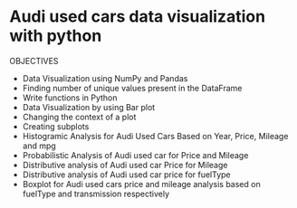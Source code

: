# Audi used cars data visualization with python
OBJECTIVES
- Data Visualization using NumPy and Pandas
- Finding number of unique values present in the DataFrame
- Write functions in Python
- Data Visualization by using Bar plot
- Changing the context of a plot
- Creating subplots
- Histogramic Analysis for Audi Used Cars Based on Year, Price, Mileage and mpg
- Probabilistic Analysis of Audi used car for Price and Mileage
- Distributive analysis of Audi used car Price for Mileage
- Distributive analysis of Audi used car price for fuelType
- Boxplot for Audi used cars price and mileage analysis based on fuelType and transmission respectively
